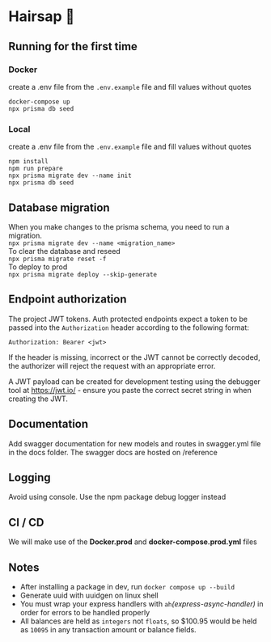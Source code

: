 # Hairsap :haircut:

## Running for the first time 

### Docker
create a .env file from the `.env.example` file and fill values without quotes
```
docker-compose up
npx prisma db seed
```

### Local
create a .env file from the `.env.example` file and fill values without quotes
```
npm install
npm run prepare
npx prisma migrate dev --name init
npx prisma db seed
```

## Database migration
When you make changes to the  prisma schema, you need to run a migration.\
```npx prisma migrate dev --name <migration_name>```\
To clear the database and reseed \
```npx prisma migrate reset -f``` \
To deploy to prod\
```npx prisma migrate deploy --skip-generate```

## Endpoint authorization

The project JWT tokens. Auth protected endpoints expect a token to be passed into the `Authorization` header according to the following format:

`Authorization: Bearer <jwt>`

If the header is missing, incorrect or the JWT cannot be correctly decoded, the authorizer will reject the request with an appropriate error.

A JWT payload can be created for development testing using the debugger tool at https://jwt.io/ - ensure you paste the correct secret string in when creating the JWT.


## Documentation
Add swagger documentation for new models and routes in swagger.yml file in the docs folder.
The swagger docs are hosted on /reference

## Logging
Avoid using console. Use the npm package debug logger instead

## CI / CD
We will make use of the **Docker.prod** and **docker-compose.prod.yml** files

## Notes
- After installing a package in dev, run `docker compose up --build`
- Generate uuid with uuidgen on linux shell
- You must wrap your express handlers with `ah`*(express-async-handler)* in order for errors to be handled properly
- All balances are held as `integers` not `floats`, so $100.95 would be held as `10095` in any transaction amount or balance fields.
